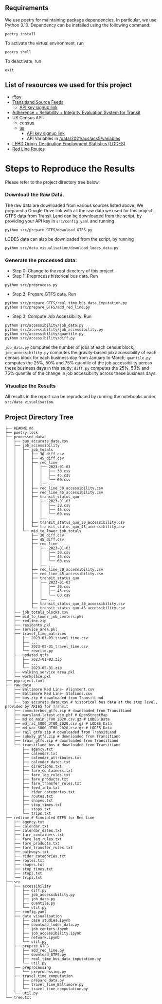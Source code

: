 ## Requirements

We use poetry for maintaining package dependencies. In particular, we use Python 3.10. Dependency can be installed using the following command:
```
poetry install
```

To activate the virtual environment, run
```
poetry shell
```

To deactivate, run
```
exit
```

## List of resources we used for this project
- [r5py](https://r5py.readthedocs.io/en/stable/)
- [Transitland Source Feeds](https://www.transit.land/feeds)
     - [API key signup link](https://app.interline.io/products/tlv2_api/orders/new)
- [Adherence + Reliability + Integrity Evaluation System for Transit](https://aries.dcmetrohero.com)
- US Census API:
     - [census](https://pypi.org/project/census/)
     - [us](https://pypi.org/project/us/)
          - [API key signup link](https://api.census.gov/data/key_signup.html)
          - API Variables in [/data/2021/acs/acs5/variables](https://api.census.gov/data/2021/acs/acs5/variables.html)
- [LEHD Origin-Destination Employment Statistics (LODES)](https://lehd.ces.census.gov/data/)
- [Red Line Routes](https://www.google.com/maps/d/viewer?mid=1-nQTrR-62ggDsL5BaeBK20_X8wA&hl=en_US)

# Steps to Reproduce the Results

Please refer to the project directory tree below.

### Download the Raw Data.
The raw data are downloaded from various sources listed above. We prepared a Google Drive link with all the raw data we used for this project. GTFS data from Transit Land can be downloaded from the script, by providing your API key in `src/config.yaml` and running 
```
python src/prepare_GTFS/download_GTFS.py
```
LODES data can also be downloaded from the script, by running 
```
python src/data visualisation/download_lodes_data.py
```
### Generate the processed data:
- Step 0: Change to the root directory of this project.
- Step 1: Preprocess historical bus data. Run
```
python src/preprocess.py
```
- Step 2: Prepare GTFS data. Run 
```
python src/prepare_GTFS/real_time_bus_data_imputation.py
python src/prepare_GTFS/add_red_line.py
```
- Step 3: Compute Job Accessibility. Run
```
python src/accessibility/job_data.py
python src/accessibility/job_accessibility.py
python src/accessibility/quantile.py
python src/accessibility/diff.py
```
`job_data.py` computes the number of jobs at each census block; `job_accessibility.py` computes the gravity-based job accessibility of each census block for each business day from January to March; `quantile.py` computes the 25%, 50% and 75% quantile of the job accessibility across these business days in this study; `diff.py` computes the 25%, 50% and 75% quantile of the change in job accessibility across these business days.

### Visualize the Results

All results in the report can be reproduced by running the notebooks under `src/data visualisation`.


## Project Directory Tree

```
├── README.md
├── poetry.lock
├── processed_data
│   ├── bus_accurate_data.csv
│   ├── job_accessibility
│   │   ├── job_totals
│   │   │   ├── 30_diff.csv
│   │   │   ├── 45_diff.csv
│   │   │   ├── red_line
│   │   │   │   ├── 2023-01-03
│   │   │   │   │   ├── 30.csv
│   │   │   │   │   ├── 45.csv
│   │   │   │   │   └── 60.csv
│   │   │   │   ├── ...
│   │   │   ├── red_line_30_accessibility.csv
│   │   │   ├── red_line_45_accessibility.csv
│   │   │   ├── transit_status_quo
│   │   │   │   ├── 2023-01-03
│   │   │   │   │   ├── 30.csv
│   │   │   │   │   ├── 45.csv
│   │   │   │   │   └── 60.csv
│   │   │   │   ├── ...
│   │   │   ├── transit_status_quo_30_accessibility.csv
│   │   │   └── transit_status_quo_45_accessibility.csv
│   │   └── mid_to_lower_job_totals
│   │       ├── 30_diff.csv
│   │       ├── 45_diff.csv
│   │       ├── red_line
│   │       │   ├── 2023-01-03
│   │       │   │   ├── 30.csv
│   │       │   │   ├── 45.csv
│   │       │   │   └── 60.csv
│   │       │   ├── ...
│   │       ├── red_line_30_accessibility.csv
│   │       ├── red_line_45_accessibility.csv
│   │       ├── transit_status_quo
│   │       │   ├── 2023-01-03
│   │       │   │   ├── 30.csv
│   │       │   │   ├── 45.csv
│   │       │   │   └── 60.csv
│   │       │   ├── ...
│   │       ├── transit_status_quo_30_accessibility.csv
│   │       └── transit_status_quo_45_accessibility.csv
│   ├── job_totals_blocks.csv
│   ├── mid_to_lower_job_centers.pkl
│   ├── redline.zip
│   ├── residents.pkl
│   ├── service_area.pkl
│   ├── travel_time_matrices
│   │   ├── 2023-01-03_travel_time.csv
│   │   ├── ...
│   │   ├── 2023-05-31_travel_time.csv
│   │   └── rewrite.py
│   ├── updated_gtfs
│   │   ├── 2023-01-03.zip
│   │   ├── ...
│   │   └── 2023-05-31.zip
│   ├── walking_service_area.pkl
│   └── workplace.pkl
├── pyproject.toml
├── raw_data
│   ├── Baltimore Red Line- Alignment.csv
│   ├── Baltimore Red Line- Stations.csv
│   ├── bus.zip # downloaded from TransitLand
│   ├── bus_accurate_data.csv # historical bus data at the stop level, provided by ARIES for Transit
│   ├── commuterbus_gtfs.zip # downloaded from TransitLand
│   ├── maryland-latest.osm.pbf # OpenStreetMap
│   ├── md_od_main_JT00_2020.csv.gz # LODES Data
│   ├── md_rac_S000_JT00_2020.csv.gz # LODES Data
│   ├── md_wac_S000_JT00_2020.csv.gz # LODES Data
│   ├── rail_gtfs.zip # downloaded from TransitLand
│   ├── subway_gtfs.zip # downloaded from TransitLand
│   ├── train_gtfs.zip # downloaded from TransitLand
│   └── transitland_bus # downloaded from TransitLand
│       ├── agency.txt
│       ├── calendar.txt
│       ├── calendar_attributes.txt
│       ├── calendar_dates.txt
│       ├── directions.txt
│       ├── fare_containers.txt
│       ├── fare_leg_rules.txt
│       ├── fare_products.txt
│       ├── fare_transfer_rules.txt
│       ├── feed_info.txt
│       ├── rider_categories.txt
│       ├── routes.txt
│       ├── shapes.txt
│       ├── stop_times.txt
│       ├── stops.txt
│       └── trips.txt
├── redline # Simulated GTFS for Red Line
│   ├── agency.txt
│   ├── calendar.txt
│   ├── calendar_dates.txt
│   ├── fare_containers.txt
│   ├── fare_leg_rules.txt
│   ├── fare_products.txt
│   ├── fare_transfer_rules.txt
│   ├── pathways.txt
│   ├── rider_categories.txt
│   ├── routes.txt
│   ├── shapes.txt
│   ├── stop_times.txt
│   ├── stops.txt
│   └── trips.txt
├── src
│   ├── accessibility
│   │   ├── diff.py
│   │   ├── job_accessibility.py
│   │   ├── job_data.py
│   │   ├── quantile.py
│   │   └── util.py
│   ├── config.yaml
│   ├── data visualisation
│   │   ├── case studies.ipynb
│   │   ├── download_lodes_data.py
│   │   ├── job centers.ipynb
│   │   ├── job_accessibility.ipynb
│   │   ├── network.ipynb
│   │   └── util.py
│   ├── prepare_GTFS
│   │   ├── add_red_line.py
│   │   ├── download_GTFS.py
│   │   ├── real_time_bus_data_imputation.py
│   │   └── util.py
│   ├── preprocessing
│   │   └── preprocessing.py
│   ├── travel_time_computation
│   │   ├── prepare_data.py
│   │   ├── travel_time_Baltimore.py
│   │   └── travel_time_computation.py
│   └── util.py
└── tree.txt
```